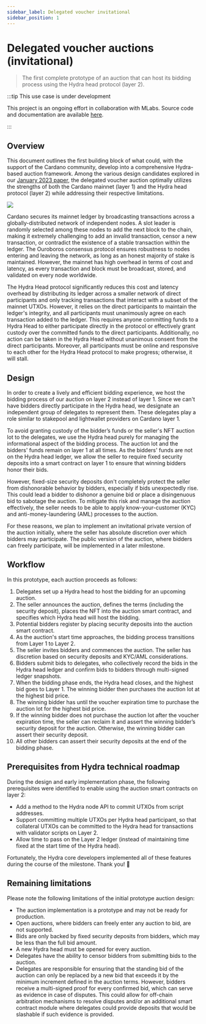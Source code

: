 ```yaml
---
sidebar_label: Delegated voucher invitational
sidebar_position: 1
---
```


# Delegated voucher auctions (invitational)

> The first complete prototype of an auction that can host its bidding process using the Hydra head protocol (layer 2).

:::tip This use case is under development

This project is an ongoing effort in collaboration with MLabs. Source code and documentation are available [here](https://github.com/mlabs-haskell/hydra-auction).

:::

## Overview

This document outlines the first building block of what could, with the support of the Cardano community, develop into a comprehensive Hydra-based auction framework. Among the various design candidates explored in our [January 2023 paper](https://iohk.io/en/blog/posts/2023/01/20/implementing-auction-projects-using-hydra/), the delegated voucher auction optimally utilizes the strengths of both the Cardano mainnet (layer 1) and the Hydra head protocol (layer 2) while addressing their respective limitations.

![](./running-auctions-on-cardano.png)

Cardano secures its mainnet ledger by broadcasting transactions across a globally-distributed network of independent nodes. A slot leader is randomly selected among these nodes to add the next block to the chain, making it extremely challenging to add an invalid transaction, censor a new transaction, or contradict the existence of a stable transaction within the ledger. The Ouroboros consensus protocol ensures robustness to nodes entering and leaving the network, as long as an honest majority of stake is maintained. However, the mainnet has high overhead in terms of cost and latency, as every transaction and block must be broadcast, stored, and validated on every node worldwide.

The Hydra Head protocol significantly reduces this cost and latency overhead by distributing its ledger across a smaller network of direct participants and only tracking transactions that interact with a subset of the mainnet UTXOs. However, it relies on the direct participants to maintain the ledger's integrity, and all participants must unanimously agree on each transaction added to the ledger. This requires anyone committing funds to a Hydra Head to either participate directly in the protocol or effectively grant custody over the committed funds to the direct participants. Additionally, no action can be taken in the Hydra Head without unanimous consent from the direct participants. Moreover, all participants must be online and responsive to each other for the Hydra Head protocol to make progress; otherwise, it will stall.

## Design

In order to create a lively and efficient bidding experience, we host the bidding process of our auction on layer 2 instead of layer 1. Since we can't have bidders directly participate in the Hydra head, we designate an independent group of delegates to represent them. These delegates play a role similar to stakepool and lightwallet providers on Cardano layer 1. 

To avoid granting custody of the bidder’s funds or the seller's NFT auction lot to the delegates, we use the Hydra head purely for managing the informational aspect of the bidding process. The auction lot and the bidders' funds remain on layer 1 at all times. As the bidders' funds are not on the Hydra head ledger, we allow the seller to require fixed security deposits into a smart contract on layer 1 to ensure that winning bidders honor their bids. 

However, fixed-size security deposits don't completely protect the seller from dishonorable behavior by bidders, especially if bids unexpectedly rise. This could lead a bidder to dishonor a genuine bid or place a disingenuous bid to sabotage the auction. To mitigate this risk and manage the auction effectively, the seller needs to be able to apply know-your-customer (KYC) and anti-money-laundering (AML) processes to the auction. 

For these reasons, we plan to implement an invitational private version of the auction initially, where the seller has absolute discretion over which bidders may participate. The public version of the auction, where bidders can freely participate, will be implemented in a later milestone.


## Workflow

In this prototype, each auction proceeds as follows:

1. Delegates set up a Hydra head to host the bidding for an upcoming auction.
2. The seller announces the auction, defines the terms (including the security deposit), places the NFT into the auction smart contract, and specifies which Hydra head will host the bidding.
3. Potential bidders register by placing security deposits into the auction smart contract.
4. As the auction's start time approaches, the bidding process transitions from Layer 1 to Layer 2.
5. The seller invites bidders and commences the auction. The seller has discretion based on security deposits and KYC/AML considerations.
6. Bidders submit bids to delegates, who collectively record the bids in the Hydra head ledger and confirm bids to bidders through multi-signed ledger snapshots.
7. When the bidding phase ends, the Hydra head closes, and the highest bid goes to Layer 1. The winning bidder then purchases the auction lot at the highest bid price.
8. The winning bidder has until the voucher expiration time to purchase the auction lot for the highest bid price.
9. If the winning bidder does not purchase the auction lot after the voucher expiration time, the seller can reclaim it and assert the winning bidder’s security deposit for the auction. Otherwise, the winning bidder can assert their security deposit.
10. All other bidders can assert their security deposits at the end of the bidding phase.

## Prerequisites from Hydra technical roadmap

During the design and early implementation phase, the following prerequisites were identified to enable using the auction smart contracts on layer 2:

- Add a method to the Hydra node API to commit UTXOs from script addresses.
- Support committing multiple UTXOs per Hydra head participant, so that collateral UTXOs can be committed to the Hydra head for transactions with validator scripts on Layer 2.
- Allow time to pass on the Layer 2 ledger (instead of maintaining time fixed at the start time of the Hydra head).

Fortunately, the Hydra core developers implemented all of these features during the course of the milestone. Thank you! 🚀


## Remaining limitations

Please note the following limitations of the initial prototype auction design:

- The auction implementation is a prototype and may not be ready for production.
- Open auctions, where bidders can freely enter any auction to bid, are not supported.
- Bids are only backed by fixed security deposits from bidders, which may be less than the full bid amount.
- A new Hydra head must be opened for every auction.
- Delegates have the ability to censor bidders from submitting bids to the auction.
- Delegates are responsible for ensuring that the standing bid of the auction can only be replaced by a new bid that exceeds it by the minimum increment defined in the auction terms. However, bidders receive a multi-signed proof for every confirmed bid, which can serve as evidence in case of disputes. This could allow for off-chain arbitration mechanisms to resolve disputes and/or an additional smart contract module where delegates could provide deposits that would be slashable if such evidence is provided.
